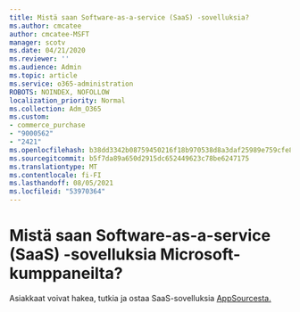 ```yaml
---
title: Mistä saan Software-as-a-service (SaaS) -sovelluksia?
ms.author: cmcatee
author: cmcatee-MSFT
manager: scotv
ms.date: 04/21/2020
ms.reviewer: ''
ms.audience: Admin
ms.topic: article
ms.service: o365-administration
ROBOTS: NOINDEX, NOFOLLOW
localization_priority: Normal
ms.collection: Adm_O365
ms.custom:
- commerce_purchase
- "9000562"
- "2421"
ms.openlocfilehash: b38dd3342b08759450216f18b970538d8a3daf25989e759cfe8ac91b4b8154af
ms.sourcegitcommit: b5f7da89a650d2915dc652449623c78be6247175
ms.translationtype: MT
ms.contentlocale: fi-FI
ms.lasthandoff: 08/05/2021
ms.locfileid: "53970364"
---
```

# <a name="where-do-i-get-software-as-a-service-saas-apps-from-microsoft-partners"></a>Mistä saan Software-as-a-service (SaaS) -sovelluksia Microsoft-kumppaneilta?

Asiakkaat voivat hakea, tutkia ja ostaa SaaS-sovelluksia [AppSourcesta.](https://appsource.microsoft.com)